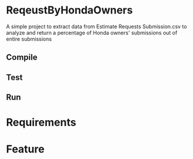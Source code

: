 # ReqeustByHondaOwners
A simple project to extract data from Estimate Requests Submission.csv to analyze and return a percentage of Honda owners' submissions out of entire submissions

## Compile

## Test

## Run

# Requirements
# Feature